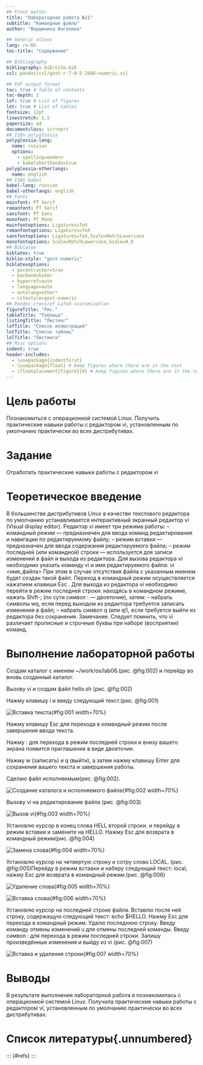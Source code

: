 ```yaml
---
## Front matter
title: "Лабораторная работа №11"
subtitle: "Командные файлы"
author: "Вершинина Ангелина"

## Generic otions
lang: ru-RU
toc-title: "Содержание"

## Bibliography
bibliography: bib/cite.bib
csl: pandoc/csl/gost-r-7-0-5-2008-numeric.csl

## Pdf output format
toc: true # Table of contents
toc-depth: 2
lof: true # List of figures
lot: true # List of tables
fontsize: 12pt
linestretch: 1.5
papersize: a4
documentclass: scrreprt
## I18n polyglossia
polyglossia-lang:
  name: russian
  options:
	- spelling=modern
	- babelshorthands=true
polyglossia-otherlangs:
  name: english
## I18n babel
babel-lang: russian
babel-otherlangs: english
## Fonts
mainfont: PT Serif
romanfont: PT Serif
sansfont: PT Sans
monofont: PT Mono
mainfontoptions: Ligatures=TeX
romanfontoptions: Ligatures=TeX
sansfontoptions: Ligatures=TeX,Scale=MatchLowercase
monofontoptions: Scale=MatchLowercase,Scale=0.9
## Biblatex
biblatex: true
biblio-style: "gost-numeric"
biblatexoptions:
  - parentracker=true
  - backend=biber
  - hyperref=auto
  - language=auto
  - autolang=other*
  - citestyle=gost-numeric
## Pandoc-crossref LaTeX customization
figureTitle: "Рис."
tableTitle: "Таблица"
listingTitle: "Листинг"
lofTitle: "Список иллюстраций"
lotTitle: "Список таблиц"
lolTitle: "Листинги"
## Misc options
indent: true
header-includes:
  - \usepackage{indentfirst}
  - \usepackage{float} # keep figures where there are in the text
  - \floatplacement{figure}{H} # keep figures where there are in the text
---
```


# Цель работы

Познакомиться с операционной системой Linux. Получить практические навыки работы с редактором vi, установленным по умолчанию практически во всех дистрибутивах.

# Задание

Отработать практические навыки работы с редактором vi

# Теоретическое введение

В большинстве дистрибутивов Linux в качестве текстового редактора по умолчанию
устанавливается интерактивный экранный редактор vi (Visual display editor).
Редактор vi имеет три режима работы:
– командный режим — предназначен для ввода команд редактирования и навигации по
редактируемому файлу;
– режим вставки — предназначен для ввода содержания редактируемого файла;
– режим последней (или командной) строки — используется для записи изменений в файл
и выхода из редактора.
Для вызова редактора vi необходимо указать команду vi и имя редактируемого файла:
vi <имя_файла>
При этом в случае отсутствия файла с указанным именем будет создан такой файл.
Переход в командный режим осуществляется нажатием клавиши Esc . Для выхода из
редактора vi необходимо перейти в режим последней строки: находясь в командном
режиме, нажать Shift-; (по сути символ : — двоеточие), затем:
– набрать символы wq, если перед выходом из редактора требуется записать изменения
в файл;
– набрать символ q (или q!), если требуется выйти из редактора без сохранения.
Замечание. Следует помнить, что vi различает прописные и строчные буквы при наборе
(восприятии) команд.

# Выполнение лабораторной работы

Создам каталог с именем ~/work/os/lab06.(рис. @fig:002)
и перейду во вновь созданный каталог.

Вызову vi и создам файл hello.sh (рис. @fig:002)

Нажму клавишу i и введу следующий текст.(рис. @fig:001)

![Вставка текста](image/1.png){#fig:001 width=70%}

Нажму клавишу Esc для перехода в командный режим после завершения ввода
текста.

Нажму : для перехода в режим последней строки и внизу вашего экрана появится
приглашение в виде двоеточия.

Нажму w (записать) и q (выйти), а затем нажму клавишу Enter для сохранения
вашего текста и завершения работы.

Сделаю файл исполняемым(рис. @fig:002).

![Создание каталога и исполняемого файла](image/2.png){#fig:002 width=70%}

Вызову vi на редактирование файла (рис. @fig:003)

![Вызов vi](image/3.png){#fig:003 width=70%}

Установлю курсор в конец слова HELL второй строки.
и перейду в режим вставки и замените на HELLO. Нажму Esc для возврата в командный режим(рис. @fig:004)

![Замена слова](image/4.png){#fig:004 width=70%}

Установлю курсор на четвертую строку и сотру слово LOCAL. (рис. @fig:005)Перейду в режим вставки и наберу следующий текст: local, нажму Esc для
возврата в командный режим.(рис. @fig:006)

![Удаление слова](image/5.png){#fig:005 width=70%}

![Вставка слова](image/6.png){#fig:006 width=70%}

Установлю курсор на последней строке файла. Вставлю после неё строку, содержащую
следующий текст: echo $HELLO. Нажму Esc для перехода в командный режим. Удалю последнюю строку. Введу команду отмены изменений u для отмены последней команды.
Введу символ : для перехода в режим последней строки. Запишу произведённые
изменения и выйду из vi (рис. @fig:007)

![Вставка и удаление строки](image/7.png){#fig:007 width=70%}

# Выводы

В результате выполнения лабораторной работа я познакомилась с операционной системой Linux. Получила практические навыки работы с редактором vi, установленным по умолчанию практически во всех дистрибутивах.

# Список литературы{.unnumbered}

::: {#refs}
:::
